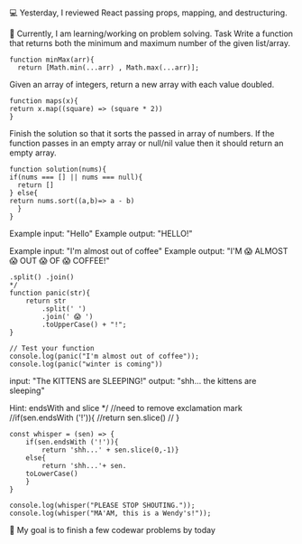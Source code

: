 💻 Yesterday, I reviewed React passing props, mapping, and destructuring.

📖 Currently, I am learning/working on problem solving.
Task
Write a function that returns both the minimum and maximum number of the given list/array.

```
function minMax(arr){
  return [Math.min(...arr) , Math.max(...arr)]; 
```
Given an array of integers, return a new array with each value doubled.
```
function maps(x){
return x.map((square) => (square * 2))
}
```
Finish the solution so that it sorts the passed in array of numbers. If the function passes in an empty array or null/nil value then it should return an empty array.

```
function solution(nums){
if(nums === [] || nums === null){
  return []
} else{
return nums.sort((a,b)=> a - b)
  }
}
```
Example input: "Hello"
Example output: "HELLO!"

Example input: "I'm almost out of coffee"
Example output: "I'M 😱 ALMOST 😱 OUT 😱 OF 😱 COFFEE!"

```
.split() .join()
*/
function panic(str){
    return str
        .split(' ')
        .join(' 😱 ')
        .toUpperCase() + "!";
}

// Test your function
console.log(panic("I'm almost out of coffee")); 
console.log(panic("winter is coming"))
```
input: "The KITTENS are SLEEPING!"
output: "shh... the kittens are sleeping"

Hint: endsWith and slice
*/
//need to remove exclamation mark
//if(sen.endsWith ('!')){
    //return sen.slice()
// }
```
const whisper = (sen) => {
    if(sen.endsWith ('!')){
        return 'shh...' + sen.slice(0,-1)} 
    else{
        return 'shh...'+ sen.
    toLowerCase()
    }
}

console.log(whisper("PLEASE STOP SHOUTING."));
console.log(whisper("MA'AM, this is a Wendy's!"));
```
🎯 My goal is to finish a few codewar problems by today
